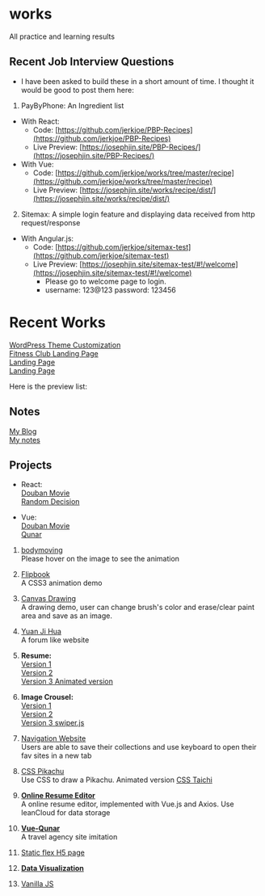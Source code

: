 # works
All practice and learning results

## Recent Job Interview Questions
- I have been asked to build these in a short amount of time. I thought it would be good to post them here:

1. PayByPhone: An Ingredient list 
  - With React: 
    - Code: [https://github.com/jerkjoe/PBP-Recipes](https://github.com/jerkjoe/PBP-Recipes)
    - Live Preview: [https://josephjin.site/PBP-Recipes/](https://josephjin.site/PBP-Recipes/)
  - With Vue: 
    - Code: [https://github.com/jerkjoe/works/tree/master/recipe](https://github.com/jerkjoe/works/tree/master/recipe)
    - Live Preview: [https://josephjin.site/works/recipe/dist/](https://josephjin.site/works/recipe/dist/)
    
2. Sitemax: A simple login feature and displaying data received from http request/response
  - With Angular.js: 
    - Code: [https://github.com/jerkjoe/sitemax-test](https://github.com/jerkjoe/sitemax-test)
    - Live Preview: [https://josephjin.site/sitemax-test/#!/welcome](https://josephjin.site/sitemax-test/#!/welcome)
      - Please go to welcome page to login. 
      - username: 123@123 password: 123456

# Recent Works
[WordPress Theme Customization](https://greenstockreport.ca/home)    
[Fitness Club Landing Page](snclubs.com/gt12)    
[Landing Page](https://greenstockreport.ca/cse-2/)    
[Landing Page](https://greenstockreport.ca/1203-2)    

Here is the preview list:

## Notes
[My Blog](https://josephjin.site/blog)      
[My notes](https://github.com/jerkjoe/works/tree/master/blog-post)

## Projects



- React:     
[Douban Movie](https://josephjin.site/react-douban-movie/dist/#/)    
[Random Decision](https://josephjin.site/react-random-decision/public)

- Vue:    
[Douban Movie](https://josephjin.site/works/douban1/dist/#/)    
[Qunar](http://josephjin.site/vue-qunar/dist)


1. [bodymoving](http://josephjin.site/works/bodymoving/index.html)    
  Please hover on the image to see the animation

2. [Flipbook](http://josephjin.site/works/flipbook/)    
  A CSS3 animation demo
  
3. [Canvas Drawing](http://josephjin.site/works/huaban/canvas.html)    
  A drawing demo, user can change brush's color and erase/clear paint area and save as an image.

4. [Yuan Ji Hua](http://josephjin.site/works/demo)     
  A forum like website

5. **Resume:**      
  [Version 1](http://josephjin.site/works/resume/resume.html)     
  [Version 2](http://josephjin.site/works/resume/resume2.html)    
  [Version 3 Animated version](http://josephjin.site/works/resume-animation/)        

6. **Image Crousel:**       
   [Version 1](http://josephjin.site/works/lunbo/version1.html)      
   [Version 2](http://josephjin.site/works/lunbo/version2.html)    
   [Version 3 swiper.js](http://josephjin.site/works/swiper/swiper.html)
   
7. [Navigation Website](http://josephjin.site/works/navSite/secondNav.html)    
   Users are able to save their collections and use keyboard to open their fav sites in a new tab

8. [CSS Pikachu](http://josephjin.site/works/pikachu/pikachu.html)    
   Use CSS to draw a Pikachu. Animated version
   [CSS Taichi](http://josephjin.site/works/taichi/taichi.html)    
   
9. **[Online Resume Editor](http://josephjin.site/works/vue-resume/)**    
   A online resume editor, implemented with Vue.js and Axios. Use leanCloud for data storage
 
10. **[Vue-Qunar](http://josephjin.site/vue-qunar/dist/)**     
   A travel agency site imitation
   
11. [Static flex H5 page](http://josephjin.site/works/ife/ife-day12-15/)    

12. **[Data Visualization](http://josephjin.site/works/ife/sell/)**

13. [Vanilla JS](https://github.com/jerkjoe/works/tree/master/JS30)

